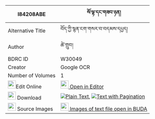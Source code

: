 |I84208ABE|སོ་ལྟ་དང་གཟབ་ཉན། 
| --- | --- 
|Alternative Title |བོད་ཀྱི་སྙན་ངག་གསར་བ་བདམས་དཔྱད།
|Author| ཚེ་གྲུབ།
|BDRC ID | W30049
|Creator | Google OCR
|Number of Volumes| 1
|<img width="25" src="https://img.icons8.com/color/25/000000/edit-property.png">Edit Online| [<img width="25" src="https://avatars.githubusercontent.com/u/45091458?s=200&v=4"> Open in Editor](http://editor.openpecha.org/I84208ABE)
|<img width="25" src="https://img.icons8.com/fluent/48/000000/download-2.png"/>  Download | [![](https://img.icons8.com/color/20/000000/txt.png)Plain Text](https://github.com/Openpecha/I84208ABE/releases/download/v1/so_ta_dang_zab_nyen_plain_I84208ABE.zip), [![](https://img.icons8.com/color/20/000000/txt.png)Text with Pagination](https://github.com/Openpecha/I84208ABE/releases/download/v1/so_ta_dang_zab_nyen_pages_I84208ABE.zip)
|<img width="25" src="https://img.icons8.com/plasticine/100/000000/pictures-folder.png"/>  Source Images | [<img width="25" src="https://library.bdrc.io/icons/BUDA-small.svg"> Images of text file open in BUDA](https://library.bdrc.io/show/bdr:W30049)